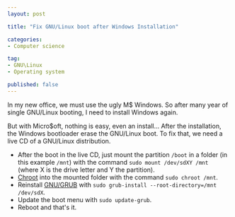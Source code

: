 ```yaml
---
layout: post

title: "Fix GNU/Linux boot after Windows Installation"

categories:
- Computer science

tag:
- GNU\Linux
- Operating system

published: false
---
```

In my new office, we must use the ugly M$ Windows. So after many year of single GNU/Linux booting, I need to install Windows again.

But with Micro$oft, nothing is easy, even an install... 
After the installation, the Windows bootloader erase the GNU/Linux boot. 
To fix that, we need a live CD of a GNU/Linux distribution.


* After the boot in the live CD, just mount the partition `/boot` in a folder (in this example `/mnt`) with the command `sudo mount /dev/sdXY /mnt` (where X is the drive letter and Y the partition).
* [Chroot](https://en.wikipedia.org/wiki/Chroot) into the mounted folder with the command `sudo chroot /mnt`.
* Reinstall [GNU/GRUB](https://en.wikipedia.org/wiki/GNU_GRUB) with `sudo grub-install --root-directory=/mnt /dev/sdX`.
* Update the boot menu with `sudo update-grub`.
* Reboot and that's it.
